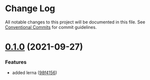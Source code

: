 # Change Log

All notable changes to this project will be documented in this file.
See [Conventional Commits](https://conventionalcommits.org) for commit guidelines.

# [0.1.0](https://github.com/HelloAgent/Datafordeler/compare/v0.7.4...v0.1.0) (2021-09-27)


### Features

* added lerna ([98f4156](https://github.com/HelloAgent/Datafordeler/commit/98f4156c064a2b32706962380e34406280fd97f3))
